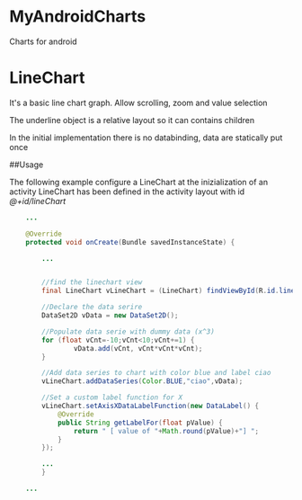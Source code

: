 # MyAndroidCharts
Charts for android


# LineChart

It's a basic line chart graph. Allow scrolling, zoom and value selection

The underline object is a relative layout so it can contains children

In the initial implementation there is no databinding, data are statically put once

##Usage

The following example configure a LineChart at the inizialization of an activity
LineChart has been defined in the activity layout with id *@+id/lineChart*

````java
    ...

    @Override
    protected void onCreate(Bundle savedInstanceState) {

        ...


        //find the linechart view
        final LineChart vLineChart = (LineChart) findViewById(R.id.lineChart);

        //Declare the data serire
        DataSet2D vData = new DataSet2D();

        //Populate data serie with dummy data (x^3)
        for (float vCnt=-10;vCnt<10;vCnt+=1) {
                vData.add(vCnt, vCnt*vCnt*vCnt);
        }

        //Add data series to chart with color blue and label ciao
        vLineChart.addDataSeries(Color.BLUE,"ciao",vData);

        //Set a custom label function for X
        vLineChart.setAxisXDataLabelFunction(new DataLabel() {
            @Override
            public String getLabelFor(float pValue) {
                return " [ value of "+Math.round(pValue)+"] ";
            }
        });

        ...
        }

    ...
````